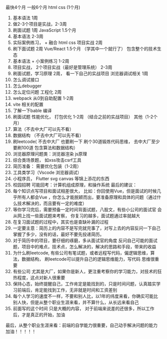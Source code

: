 最快4个月 一般6个月
html css (1个月)
1. 基本语法 1周
2. 做2-3个项目是实战，2-3周
3. 刷面试题 1周
JavaScript 1.5个月
1. 基本语法 2-3周
2. 实际案例练习， + 融合 html css 项目实战  2周
3. 刷下面试题 2周
Vue/React 1.5个月 （学其中一个就行了） 包含整个的技术生态
1. 基本语法 + 小案例练习  1-2周
2. 项目实战， 2个项目实战（最好是管理系统）  2-3周
3. 刷面试题，学习原理 2周， 看一下自己的实战项目
浏览器调试相关 1周
1. 怎么调试接口
2. 怎么debugger
3. 怎么定位问题
工程化 2周
1. webpack 从0到自助配置 1-2周
2. vite 相关的配置 
3. 了解一下bable 编译
4. 刷面试题 性能优化， 打包优化 1-2周   （结合之前的实战项目）
其他（1-2个月）
1. 算法（不去中大厂可以先不看）
2. 数据结构 （不去中大厂可以先不看）
3. 刷leetcode( 不去中大厂 也要刷一下  刷个30道锻炼代码思维， 去中大厂至少要刷100道 包含算法和数据结构）
4. 浏览器原理问题类：浏览器渲染  js原理
5. 综合类场景题， 如xss攻击csrf工具
6. 简历准备： 需要优化包装（1-2周）
7. 工具类学习（Vscode  浏览器调试）
8. 小程序员， Flutter   svg canvas  等锦上添花的东西
9. 校园招聘 可能回考：计算机组成原理，和操作系统
最后的建议：
1. 每个知识点写项目和面试相差很大， 比如：你回使用Vue，但是面试的时候几乎所有人都会Vue ，你怎么才能脱颖而出，要准备原理和具体的问题（通过什么技术解决的，而且要有一定的难度）
2. 等你学习完后，需要预备一定时间背面试题，八股文，有些小公司的面试官 会从网上找一些面试题来考察，
你复习的越多，面试题通过率就越大
3. 在复习面试题的过程中，其实也是查缺补漏的过程
4. 一定要主意：简历上的内容不是写完就完事了，对写上去的内容反问一下自己掌握了多少，没有的话，最好不要先投递简历。
5. 对于简历中的项目，要仔细的琢磨，多从面试官的角度 反问自己可能的面试题，项目中的难点，技术点，怎么解决的，解决的思路和手段，带来的收益
6. 为什么刷leetcode, 有些公司有笔试题，或者远程写代码，偏逻辑思维，算法，数据结构， 刷leetcode可以提升自己的逻辑思维能力，写代码 思维很重要
7. 有些公司 尤其是大厂，如果你是新人，更注重考察你的学习能力，对技术的狂热程度，这点对新人很重要
8. 保持心态，始终提醒自己，工作肯定是能找到的，只是时间问题，认真踏实学习前端后，肯定能找到工作，无非就是时间和工资差别
9. 每个人学习的速度不一样，不要和别人比，以1年的纬度来看，你确实可能比别人快，但是从整个职业生涯来看，并不算什么，从长远来看自己
10. 前面写的这个时间 只是大概的内容， 对于前端来说差的还很多，所以工作后，才是真正的开始，加油

最后，从整个职业生涯来看：前端的自学能力很重要，自己动手解决问题的能力
加油！！！！！
